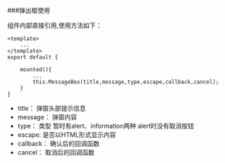 ###弹出框使用

组件内部直接引用,使用方法如下：

```vue
<template>
    ...
</template>
export default {
    
    mounted(){
        ...
        this.MessageBox(title,message,type,escape,callback,cancel);
    }
} 

```

+ title：    弹窗头部提示信息
+ message：  弹窗内容
+ type：     类型  暂时有alert、information两种 alert时没有取消按钮
+ escape:    是否以HTML形式显示内容
+ callback： 确认后的回调函数
+ cancel：   取消后的回调函数
